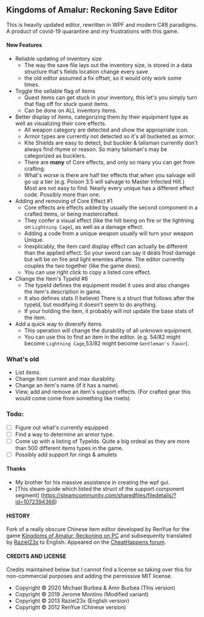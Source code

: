 ## Kingdoms of Amalur: Reckoning Save Editor
This is heavily updated editor, rewritten in WPF and modern C#8 paradigms. A product of covid-19 quarantine and my frustrations with this game. 

#### New Features
* Reliable updating of inventory size
  - The way the save file lays out the inventory size, is stored in a data structure that's fields location change every save
  - the old editor assumed a fix offset, so it would only work some times.
* Toggle the sellable flag of items
   - Quest items can get stuck in your inventory, this let's you simply turn that flag off for stuck quest items.
   - Can be done on ALL inventory items.
* Better display of items, categorizing them by their equipment type as well as visualizing their core effects.
   - All weapon category are detected and show the appropriate icon.
   - Armor types are currently not detected so it's all bucketed as armor.
   - Kite Shields are easy to detect, but buckler & talisman currently don't always find rhyme or reason. So many talisman's may be categorized as bucklers.
   - There are **many** of Core effects, and only so many you can get from crafting.
   - What's worse is there are half tier effects that when you salvage will go up a tier (e.g. Poison 3.5 will salvage to Master Infected Hilt.) Most are not easy to find.
   Nearly every unique has a different effect code. Possibly more than one.
* Adding and removing of Core Effect #1
   - Core effects are effects added by usually the second component in a crafted items, or being mastercrafted.
   - They confer a visual effect (like the hilt being on fire or the lightning on `Lightning Cage`), as well as a damage effect.
   - Adding a code from a unique weapon usually will turn your weapon Unique. 
   - Inexplicably, the item card display effect can actually be different than the applied effect. So your sword can say it deals frost damage but will be on fire and light enemies aflame. The editor currently couples the two together (like the game does).
   - You can use right click to copy a listed core effect.
* Change the Item's TypeId #6
   - The typeId defines the equipment model it uses and also changes the item's description in game.
   - It also defines stats (I believe) There is a struct that follows after the typeId, but modifying it doesn't seem to do anything.
   - If your holding the item, it probably will not update the base stats of the item.
* Add a quick way to diversify items
   - This operation will change the durability of all unknown equipment.
   - You can use this to find an item in the editor. (e.g. 54/82 might become `Lightning Cage`,53/82 might become `Gentleman's Favor`).

### What's old
* List items.
* Change Item current and max durability.
* Change an item's name (if it has a name).
* View, add and remove an item's support effects. (For crafted gear this would come come from something like rivets).

### Todo:
- [ ] Figure out what's currently equipped.
- [ ] Find a way to determine an armor type.
- [ ] Come up with a listing of TypeIds. Quite a big ordeal as they are more than 500 different items types in the game.
- [ ] Possibly add support for rings & amulets 

#### Thanks
- My brother for his massive assistance in creating the wpf gui. 
- [This steam guide which listed the struct of the support component segment] (https://steamcommunity.com/sharedfiles/filedetails/?id=1072394368)
#### HISTORY

Fork of a really obscure Chinese item editor developed by RenYue for the game [Kingdoms of Amalur: Reckoning on PC](https://store.steampowered.com/agecheck/app/102500/) and subsequently translated by [Raziel23x](https://github.com/raziel23x) to English. Appeared on the [CheatHappens forum](https://www.cheathappens.com/show_board2.asp?headID=111841&titleID=17461).

#### CREDITS AND LICENSE

Credits maintained below but I cannot find a license so taking over this for non-commercial purposes and adding the permissive MIT license.
- Copyright © 2020 Michael Burbea & Amir Burbea (This version)
- Copyright © 2019 Jerome Montino (Modified variant)
- Copyright © 2013 Raziel23x (English version)
- Copyright © 2012 RenYue (Chinese version)
